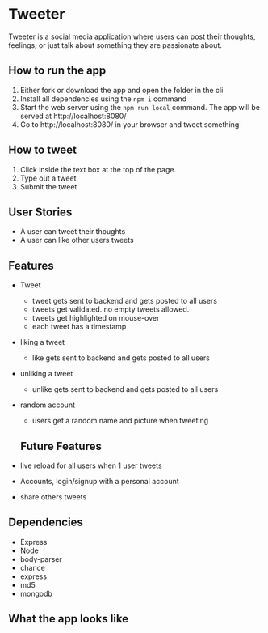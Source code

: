 # Tweeter
Tweeter is a social media application where users can post their thoughts, feelings, or just talk about something they are passionate about.

##  How to run the app
1. Either fork or download the app and open the folder in the cli
2. Install all dependencies using the `npm i` command
3. Start the web server using the `npm run local` command. The app will be served at http://localhost:8080/ 
4. Go to http://localhost:8080/ in your browser and tweet something

## How to tweet
1. Click inside the text box at the top of the page.
2. Type out a tweet
3. Submit the tweet

## User Stories
- A user can tweet their thoughts
- A user can like other users tweets

## Features
- Tweet
  - tweet gets sent to backend and gets posted to all users
  - tweets get validated. no empty tweets allowed.
  - tweets get highlighted on mouse-over
  - each tweet has a timestamp
  
- liking a tweet
  - like gets sent to backend and gets posted to all users
  
- unliking a tweet
  - unlike gets sent to backend and gets posted to all users
  
- random account
  - users get a random name and picture when tweeting
  
  ## Future Features
- live reload for all users when 1 user tweets
- Accounts, login/signup with a personal account
- share others tweets

## Dependencies
- Express
- Node
- body-parser
- chance
- express
- md5
- mongodb

## What the app looks like

<img source="https://github.com/MikaelAbehsera/Youtube-tweeter-documentation-example/blob/master/screenshots/wefwefwefewfwefwef.JPG"> </img>


































